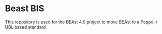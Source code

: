 
# Beast BIS

This repository is used for the BEAst 4.0 project to move BEAst to a Peppol / UBL based standard
